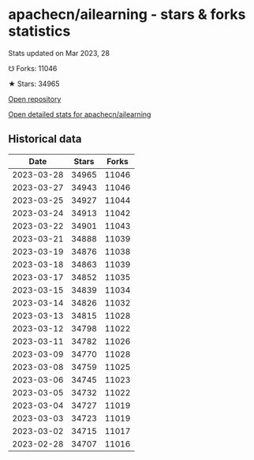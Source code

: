 # apachecn/ailearning - stars & forks statistics

Stats updated on Mar 2023, 28

☋ Forks: 11046

★ Stars: 34965

[Open repository](https://github.com/apachecn/ailearning)

[Open detailed stats for apachecn/ailearning](https://reviewgithub.com/rep/apachecn/ailearning)

## Historical data
| Date | Stars | Forks |
|------|-------|-------|
| 2023-03-28 | 34965 | 11046 | 
| 2023-03-27 | 34943 | 11046 | 
| 2023-03-25 | 34927 | 11044 | 
| 2023-03-24 | 34913 | 11042 | 
| 2023-03-22 | 34901 | 11043 | 
| 2023-03-21 | 34888 | 11039 | 
| 2023-03-19 | 34876 | 11038 | 
| 2023-03-18 | 34863 | 11039 | 
| 2023-03-17 | 34852 | 11035 | 
| 2023-03-15 | 34839 | 11034 | 
| 2023-03-14 | 34826 | 11032 | 
| 2023-03-13 | 34815 | 11028 | 
| 2023-03-12 | 34798 | 11022 | 
| 2023-03-11 | 34782 | 11026 | 
| 2023-03-09 | 34770 | 11028 | 
| 2023-03-08 | 34759 | 11025 | 
| 2023-03-06 | 34745 | 11023 | 
| 2023-03-05 | 34732 | 11022 | 
| 2023-03-04 | 34727 | 11019 | 
| 2023-03-03 | 34723 | 11019 | 
| 2023-03-02 | 34715 | 11017 | 
| 2023-02-28 | 34707 | 11016 | 

